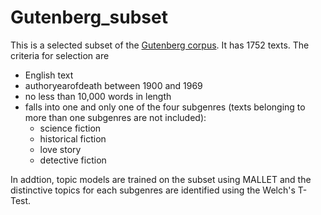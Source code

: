 # Gutenberg_subset
This is a selected subset of the [Gutenberg corpus](https://github.com/pgcorpus/gutenberg]). It has 1752 texts. The criteria for selection are 
- English text
- authoryearofdeath between 1900 and 1969
- no less than 10,000 words in length
- falls into one and only one of the four subgenres (texts belonging to more than one subgenres are not included):
  - science fiction
  - historical fiction
  - love story
  - detective fiction

In addtion, topic models are trained on the subset using MALLET and the distinctive topics for each subgenres are identified using the Welch's T-Test. 
